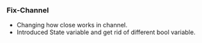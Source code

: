 
### Fix-Channel
* Changing how close works in channel.
* Introduced State variable and get rid of different bool variable.